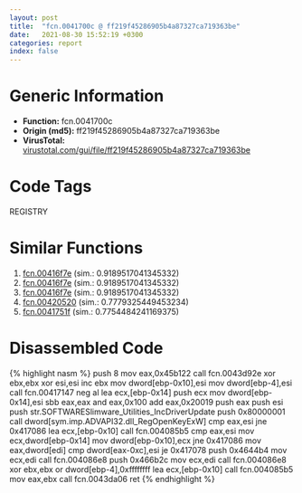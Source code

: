 ```yaml
---
layout: post
title:  "fcn.0041700c @ ff219f45286905b4a87327ca719363be"
date:   2021-08-30 15:52:19 +0300
categories: report
index: false
---
```


# Generic Information
- **Function:** fcn.0041700c
- **Origin (md5):** ff219f45286905b4a87327ca719363be
- **VirusTotal:** [virustotal.com/gui/file/ff219f45286905b4a87327ca719363be][virustotal_ref]

# Code Tags
<span class="tag" id="REGISTRY">REGISTRY</span>


# Similar Functions

1. [fcn.00416f7e][similar_1_ref] (sim.: 0.9189517041345332)
2. [fcn.00416f7e][similar_2_ref] (sim.: 0.9189517041345332)
3. [fcn.00416f7e][similar_3_ref] (sim.: 0.9189517041345332)
4. [fcn.00420520][similar_4_ref] (sim.: 0.7779325449453234)
5. [fcn.0041751f][similar_5_ref] (sim.: 0.7754484241169375)


# Disassembled Code

{% highlight nasm %}
push 8
mov eax,0x45b122
call fcn.0043d92e
xor ebx,ebx
xor esi,esi
inc ebx
mov dword[ebp-0x10],esi
mov dword[ebp-4],esi
call fcn.00417147
neg al
lea ecx,[ebp-0x14]
push ecx
mov dword[ebp-0x14],esi
sbb eax,eax
and eax,0x100
add eax,0x20019
push eax
push esi
push str.SOFTWARESlimware_Utilities_IncDriverUpdate
push 0x80000001
call dword[sym.imp.ADVAPI32.dll_RegOpenKeyExW]
cmp eax,esi
jne 0x417086
lea ecx,[ebp-0x10]
call fcn.004085b5
cmp eax,esi
mov ecx,dword[ebp-0x14]
mov dword[ebp-0x10],ecx
jne 0x417086
mov eax,dword[edi]
cmp dword[eax-0xc],esi
je 0x417078
push 0x4644b4
mov ecx,edi
call fcn.004086e8
push 0x466b2c
mov ecx,edi
call fcn.004086e8
xor ebx,ebx
or dword[ebp-4],0xffffffff
lea ecx,[ebp-0x10]
call fcn.004085b5
mov eax,ebx
call fcn.0043da06
ret 
{% endhighlight %}


[similar_1_ref]: /report/fcn.00416f7e@ff219f45286905b4a87327ca719363be
[similar_2_ref]: /report/fcn.00416f7e@8e21fa3f0489a6a256cf202e57f712bc
[similar_3_ref]: /report/fcn.00416f7e@44e1ffcf4e71f4505c09d520fd75f1e4
[similar_4_ref]: /report/fcn.00420520@b3771987fba16f4fba07d1109ec72c76
[similar_5_ref]: /report/fcn.0041751f@ff219f45286905b4a87327ca719363be
[virustotal_ref]: https://www.virustotal.com/gui/file/ff219f45286905b4a87327ca719363be